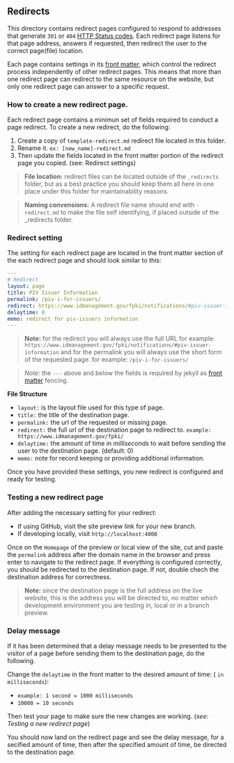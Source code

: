 ## Redirects

This directory contains redirect pages configured to respond to addresses that generate `301` or `404` [HTTP Status codes](https://en.wikipedia.org/wiki/List_of_HTTP_status_codes). Each redirect page listens for that page address, answers if requested, then redirect the user to the correct page(file) location.

Each page contains settings in its [front matter](https://jekyllrb.com/docs/front-matter/), which control the redirect process independently of other redirect pages. This means that more than one redirect page can redirect to the same resource on the website, but only one redirect page can answer to a specific request.

### How to create a new redirect page.

Each redirect page contains a minimun set of fields required to conduct a page redirect. To create a new redirect, do the following:  

1. Create a copy of `template-redirect.md` redirect file located in this folder.
2. Rename it. `ex: [new_name]-redirect.md`
3. Then update the fields located in the front matter portion of the redirect page you copied. (see: Redirect settings)

> **File location:** redirect files can be located outside of the `_redirects` folder, but as a best practice you should keep them all here in one place under this folder for maintainability reasons.

>**Naming convensions:** A redirect file name should end with `-redirect.md` to make the file self identifying, if placed outside of the _redirects folder.

### Redirect setting

The setting for each redirect page are located in the front matter section of the each redirect page and should look similar to this:

``` yml
---
# Redirect
layout: page
title: PIV Issuer Information
permalink: /piv-i-for-issuers/
redirect: https://www.idmanagement.gov/fpki/notifications/#piv-issuer-information
delaytime: 0
memo: redirect for piv-issuers information
---
```
> **Note:** for the redirect you will always use the full URL for example: `https://www.idmanagement.gov/fpki/notifications/#piv-issuer-information` and for the permalink you will always use the short form of the requested page. for  example: `/piv-i-for-issuers/`

>*Note:* the `---` above and below the fields is required by jekyll as [front matter](https://jekyllrb.com/docs/front-matter/) fencing.

**File Structure**
- `layout:` is the layout file used for this type of page. 
- `title:` the title of the destination page.
- `permalink:` the url of the requested or missing page.
- `redirect:` the full url of the destination page to redirect to. `example: https://www.idmanagement.gov/fpki/`
- `delaytime:` the amount of time in *milliseconds* to wait before sending the user to the destination page. (default: 0)
- `memo:` note for record keeping or providing additional information.

Once you have provided these settings, you new redirect is configured and ready for testing. 


### Testing a new redirect page

After adding the necessary setting for your redirect: 

- If using GitHub, visit the site preview link for your new branch.
- If developing locally, visit `http://localhost:4000`

Once on the `Homepage` of the preview or local view of the site, cut and paste the `permalink` address after the domain name in the browser and press enter to navigate to the redirect page. If everything is configured correctly, you should be redirected to the destination page. If not, double chech the destination address for correctness.

> **Note:** since the destination page is the full address on the live website, this is the address you will be directed to, no matter which development environment you are testing in, local or in a branch preview.

### Delay message

If it has been determined that a delay message needs to be presented to the visitor of a page before sending them to the destination page, do the following.  

Change the `delaytime` in the front matter to the desired amount of time: ( `in milliseconds`):

- `example: 1 second = 1000 milliseconds`
- `10000 = 10 seconds`

Then test your page to make sure the new changes are working. (*see: Testing a new redirect page*) 

You should now land on the redirect page and see the delay message, for a secified amount of time, then after the specified amount of time, be directed to the destination page.

